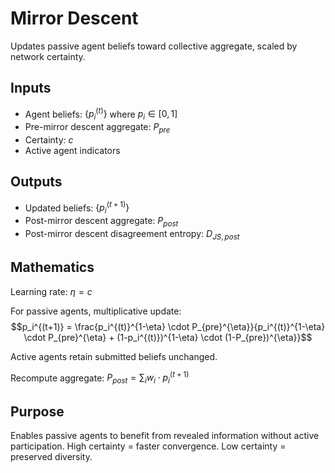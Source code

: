 # Mirror Descent

Updates passive agent beliefs toward collective aggregate, scaled by network certainty.

## Inputs
- Agent beliefs: $\{p_i^{(t)}\}$ where $p_i \in [0,1]$
- Pre-mirror descent aggregate: $P_{pre}$ 
- Certainty: $c$
- Active agent indicators

## Outputs
- Updated beliefs: $\{p_i^{(t+1)}\}$
- Post-mirror descent aggregate: $P_{post}$
- Post-mirror descent disagreement entropy: $D_{JS,post}$

## Mathematics
Learning rate: $\eta = c$

For passive agents, multiplicative update:
$$p_i^{(t+1)} = \frac{p_i^{(t)}^{1-\eta} \cdot P_{pre}^{\eta}}{p_i^{(t)}^{1-\eta} \cdot P_{pre}^{\eta} + (1-p_i^{(t)})^{1-\eta} \cdot (1-P_{pre})^{\eta}}$$

Active agents retain submitted beliefs unchanged.

Recompute aggregate: $P_{post} = \sum_i w_i \cdot p_i^{(t+1)}$

## Purpose
Enables passive agents to benefit from revealed information without active participation. High certainty = faster convergence. Low certainty = preserved diversity.